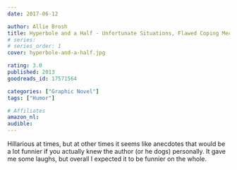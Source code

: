 ```yaml
---
date: 2017-06-12

author: Allie Brosh
title: Hyperbole and a Half - Unfortunate Situations, Flawed Coping Mechanisms, Mayhem, and Other Things That Happened
# series: 
# series_order: 1
cover: hyperbole-and-a-half.jpg

rating: 3.0
published: 2013
goodreads_id: 17571564

categories: ["Graphic Novel"]
tags: ["Humor"]

# Affiliates
amazon_nl: 
audible: 
---
```


Hillarious at times, but at other times it seems like anecdotes that would be a lot funnier if you actually knew the author (or he dogs) personally. It gave me some laughs, but overall I expected it to be funnier on the whole.
